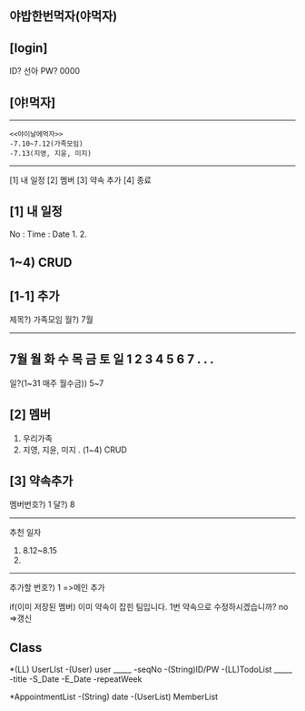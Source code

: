 ## 야밥한번먹자(야먹자)


## [login]
ID? 선아
PW? 0000


## [야!먹자]
----------------------------------
	<<야이날에먹자>>
	-7.10~7.12(가족모임)
	-7.13(지영, 지윤, 미지)
----------------------------------
[1] 내 일정      [2] 멤버      [3] 약속 추가     [4] 종료



## [1] 내 일정
No   : Time                           : Date
1.
2.

1~4) CRUD
-

## [1-1] 추가
제목?) 가족모임
월?) 7월

----------------------------------
7월
월  화  수  목  금  토  일
1   2   3   4   5    6   7
.
.
.
----------------------------------
일?(1~31 매주 월수금)) 5~7


## [2] 멤버
 1) 우리가족
 2) 지영, 지윤, 미지
.
(1~4) CRUD



## [3] 약속추가
멤버번호?) 1
달?) 8

----------------------------------
추천 일자
1. 8.12~8.15
2. 
----------------------------------

추가할 번호?) 1        =>메인 추가

if(이미 저장된 멤버)
이미 약속이 잡힌 팀입니다. 1번 약속으로 수정하시겠습니까?
no =>갱신









## Class
*(LL) UserLIst
-(User) user  		_____ -seqNo
						  -(String)ID/PW
						  -(LL)TodoList _____ 			-title
						  								-S_Date
						  								-E_Date
						  								-repeatWeek
       

*AppointmentList
-(String) date
-(UserList) MemberList